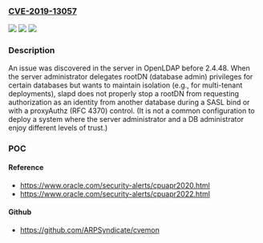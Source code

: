 ### [CVE-2019-13057](https://cve.mitre.org/cgi-bin/cvename.cgi?name=CVE-2019-13057)
![](https://img.shields.io/static/v1?label=Product&message=n%2Fa&color=blue)
![](https://img.shields.io/static/v1?label=Version&message=n%2Fa&color=blue)
![](https://img.shields.io/static/v1?label=Vulnerability&message=n%2Fa&color=brighgreen)

### Description

An issue was discovered in the server in OpenLDAP before 2.4.48. When the server administrator delegates rootDN (database admin) privileges for certain databases but wants to maintain isolation (e.g., for multi-tenant deployments), slapd does not properly stop a rootDN from requesting authorization as an identity from another database during a SASL bind or with a proxyAuthz (RFC 4370) control. (It is not a common configuration to deploy a system where the server administrator and a DB administrator enjoy different levels of trust.)

### POC

#### Reference
- https://www.oracle.com/security-alerts/cpuapr2020.html
- https://www.oracle.com/security-alerts/cpuapr2022.html

#### Github
- https://github.com/ARPSyndicate/cvemon

